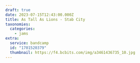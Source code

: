 ```yaml
---
draft: true
date: 2023-07-15T12:43:00.000Z
title: As Tall As Lions - Stab City
taxonomies:
  categories:
    - jams
extra:
  service: bandcamp
  id: "1701520379"
  thumbnail: https://f4.bcbits.com/img/a3461436735_10.jpg
---
```

